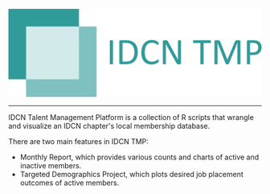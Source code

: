 ![IDCN TMP Logo](https://raw.githubusercontent.com/IDCN/talent-management-platform/master/docs/_static/img/IDCNTMP_2.png)

--------------------------------------------------------------------------------

IDCN Talent Management Platform is a collection of R scripts that wrangle and visualize an IDCN chapter's local membership database.

There are two main features in IDCN TMP:
- Monthly Report, which provides various counts and charts of active and inactive members.
- Targeted Demographics Project, which plots desired job placement outcomes of active members.
